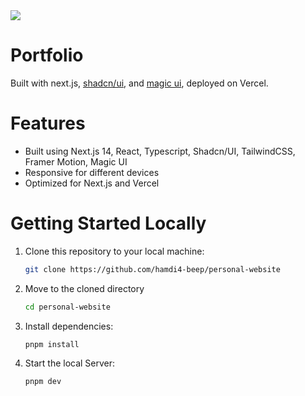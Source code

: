<div class="center">
   <img src="https://media4.giphy.com/media/v1.Y2lkPTc5MGI3NjExeXV5bm1oZGhwZGo2Ym13ZDRqcjdxbzh5anBnN2lvcWpzNTZhZTRueSZlcD12MV9pbnRlcm5hbF9naWZfYnlfaWQmY3Q9Zw/Y6FTiJ7m19XD8BnGgI/giphy.gif" />
</div>

# Portfolio

Built with next.js, [shadcn/ui](https://ui.shadcn.com/), and [magic ui](https://magicui.design/), deployed on Vercel.

# Features

- Built using Next.js 14, React, Typescript, Shadcn/UI, TailwindCSS, Framer Motion, Magic UI
- Responsive for different devices
- Optimized for Next.js and Vercel

# Getting Started Locally

1. Clone this repository to your local machine:

   ```bash
   git clone https://github.com/hamdi4-beep/personal-website
   ```

2. Move to the cloned directory

   ```bash
   cd personal-website
   ```

3. Install dependencies:

   ```bash
   pnpm install
   ```

4. Start the local Server:

   ```bash
   pnpm dev
   ```
